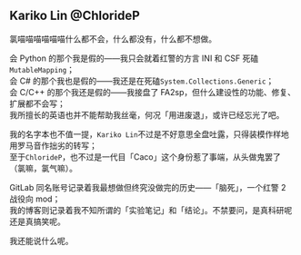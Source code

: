 ## Kariko Lin @ChlorideP
氯喵喵喵喵喵喵什么都不会，什么都没有，什么都不想做。

会 Python 的那个我是假的——我只会就着红警的方言 INI 和 CSF 死磕`MutableMapping`；  
会 C# 的那个我也是假的——我还是在死磕`System.Collections.Generic`；  
会 C/C++ 的那个我还是假的——我接盘了 FA2sp，但什么建设性的功能、修复、扩展都不会写；  
我所擅长的英语也并不能帮助我丝毫，何况「用进废退」，或许已经忘光了吧。

我的名字本也不值一提，`Kariko Lin`不过是不好意思全盘吐露，只得装模作样地用罗马音作拙劣的转写；  
至于`ChlorideP`，也不过是一代目「Caco」这个身份惹了事端，从头做鬼罢了（氯嘛，氯气嘛）。

GitLab 同名账号记录着我最想做但终究没做完的历史——「脑死」，一个红警 2 战役向 mod；  
我的博客则记录着我不知所谓的「实验笔记」和「结论」。不禁要问，是真科研呢还是真搞笑呢。

<!-- 至于「荣誉勋章」，大抵有吧，前面不也说「前世 Caco 惹了事端」嘛。  
「拾人牙慧，毫无创见的剽窃者」——你也可以这么称呼。毕竟我实在没什么学习的才能，我只会把别人的东西抄来：
- 15 年看「寒兮亦若雨」做 AE 频谱视频，我也跟风，直到去年还标榜什么「完美模仿」  
  ——请问 AE 学了几成？不会只懂了个「音频频谱」吧？
- 17 年想要做红警 mod，可设定还是经典《心灵终结 3》模板：萌军美欧日，苏军苏拉中，尤里三阵营。  
  ——试问「创作」了几成？不会也是当「改摸小鬼」去吧？
- 19-21 年做的「脑死」，南极冰架经典的 U 字造型——真的没有抄「极昼」吗？
- 21 年秋混进同人群跟群友「密谋」什么语 C 机器人，结果别人被批斗一通，自己也免不了挨喷
  ——连所谓 if-else 里随机字符串的空架子、连 Hello World 都能被拿去鉴抄，还在狡辩「没有抄」？

如此，-->
我还能说什么呢。
